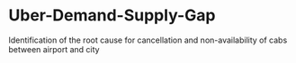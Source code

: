 # Uber-Demand-Supply-Gap
Identification of the root cause for cancellation and non-availability of cabs between airport and city
